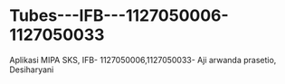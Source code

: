 Tubes---IFB---1127050006-1127050033
===================================

Aplikasi MIPA SKS, IFB- 1127050006,1127050033- Aji arwanda prasetio, Desiharyani
